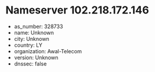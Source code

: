 # Nameserver 102.218.172.146

* as_number: 328733
* name: Unknown
* city: Unknown
* country: LY
* organization: Awal-Telecom
* version: Unknown
* dnssec: false

